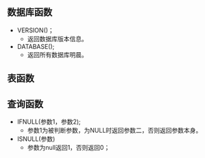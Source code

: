 ## 数据库函数
 - VERSION()；
    - 返回数据库版本信息。
 - DATABASE();
    - 返回所有数据库明晨。
## 表函数
## 查询函数
- IFNULL(参数1，参数2);
    - 参数1为被判断参数，为NULL时返回参数二，否则返回参数本身。
- ISNULL(参数)
    - 参数为null返回1，否则返回0；